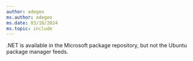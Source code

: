 ```yaml
---
author: adegeo
ms.author: adegeo
ms.date: 03/18/2024
ms.topic: include
---
```


.NET is available in the Microsoft package repository, but not the Ubuntu package manager feeds.
